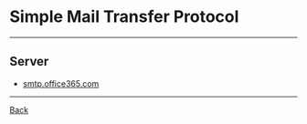 # Simple Mail Transfer Protocol

---

## Server

- [smtp.office365.com](smtp.office365.com)

---

[Back](./readme.md)
